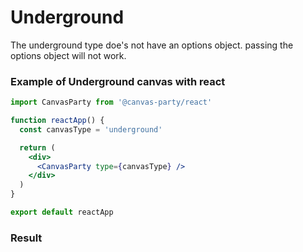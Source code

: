 # Underground

The underground type doe's not have an options object.
passing the options object will not work.

### Example of Underground canvas with react

```jsx
import CanvasParty from '@canvas-party/react'

function reactApp() {
  const canvasType = 'underground'

  return (
    <div>
      <CanvasParty type={canvasType} />
    </div>
  )
}

export default reactApp
```

### **Result**

<script>
export default {
  data() {
    return {
      dynamicComponent: null
    }
  },

  mounted() {
    import('@canvas-party/vue').then((module) => {
      this.dynamicComponent = module.default
      console.log(this.dynamicComponent)
    })
  }
}
</script>

<component
   class="canvas-example" 
    v-if="dynamicComponent"
    :is="dynamicComponent"
    :type="'underground'"
    >

  </component>
